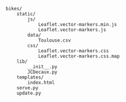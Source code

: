     bikes/
        static/
            js/
                Leaflet.vector-markers.min.js
                Leaflet.vector-markers.js
            data/
                Toulouse.csv
            css/
                Leaflet.vector-markers.css
                Leaflet.vector-markers.css.map
        lib/
            __init__.py
            JCDecaux.py
        templates/
            index.html
        serve.py
        update.py